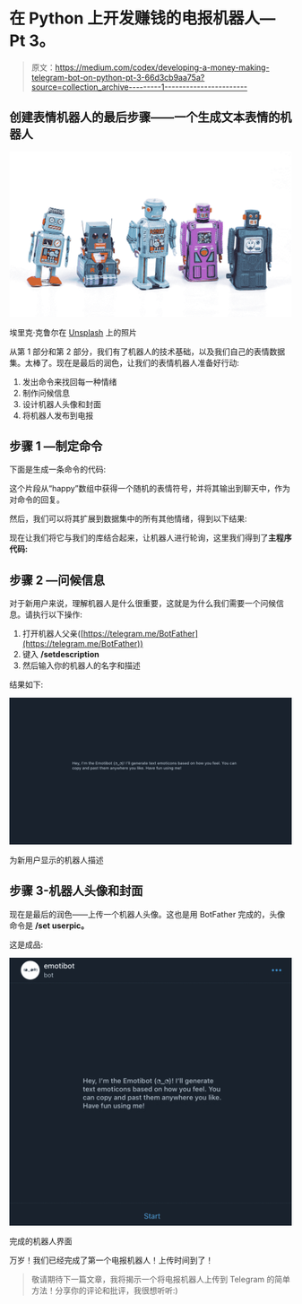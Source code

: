 # 在 Python 上开发赚钱的电报机器人— Pt 3。

> 原文：<https://medium.com/codex/developing-a-money-making-telegram-bot-on-python-pt-3-66d3cb9aa75a?source=collection_archive---------1----------------------->

## 创建表情机器人的最后步骤——一个生成文本表情的机器人

![](img/749a172c6c9886301aa80a8db78331b4.png)

埃里克·克鲁尔在 [Unsplash](https://unsplash.com?utm_source=medium&utm_medium=referral) 上的照片

从第 1 部分和第 2 部分，我们有了机器人的技术基础，以及我们自己的表情数据集。太棒了。现在是最后的润色，让我们的表情机器人准备好行动:

1.  发出命令来找回每一种情绪
2.  制作问候信息
3.  设计机器人头像和封面
4.  将机器人发布到电报

## 步骤 1 —制定命令

下面是生成一条命令的代码:

这个片段从“happy”数组中获得一个随机的表情符号，并将其输出到聊天中，作为对命令的回复。

然后，我们可以将其扩展到数据集中的所有其他情绪，得到以下结果:

现在让我们将它与我们的库结合起来，让机器人进行轮询，这里我们得到了**主程序代码:**

## 步骤 2 —问候信息

对于新用户来说，理解机器人是什么很重要，这就是为什么我们需要一个问候信息。请执行以下操作:

1.  打开机器人父亲([https://telegram.me/BotFather](https://telegram.me/BotFather))
2.  键入 **/setdescription**
3.  然后输入你的机器人的名字和描述

结果如下:

![](img/b4ef1093493dac99f8884e96cb2d5a50.png)

为新用户显示的机器人描述

## 步骤 3-机器人头像和封面

现在是最后的润色——上传一个机器人头像。这也是用 BotFather 完成的，头像命令是 **/set userpic。**

这是成品:

![](img/1052bd7e796fb5ea6a500dc0858f6d19.png)

完成的机器人界面

万岁！我们已经完成了第一个电报机器人！上传时间到了！

> 敬请期待下一篇文章，我将揭示一个将电报机器人上传到 Telegram 的简单方法！分享你的评论和批评，我很想听听:)